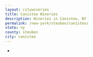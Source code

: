 ```yaml
---
layout: citywineries
title: Canisteo Wineries
description: Wineries in Canisteo, NY
permalink: /new-york/steuben/canisteo/
state: ny
county: steuben
city: canisteo
---
```

-
